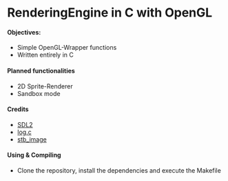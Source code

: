 # RenderingEngine in C with OpenGL

#### Objectives:
   - Simple OpenGL-Wrapper functions
   - Written entirely in C
    
#### Planned functionalities   
   - 2D Sprite-Renderer
   - Sandbox mode

#### Credits
   - [SDL2](https://www.libsdl.org/index.php)
   - [log.c](https://github.com/rxi/log.c)
   - [stb_image](https://github.com/nothings/stb/blob/master/stb_image.h)
    
#### Using & Compiling
   - Clone the repository, install the dependencies and execute the Makefile
